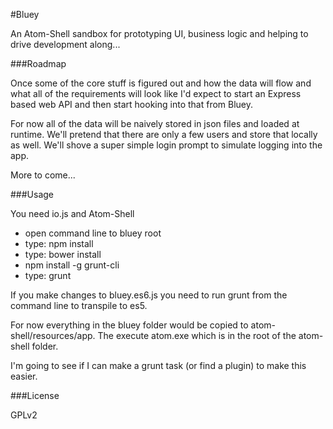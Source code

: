 #Bluey

An Atom-Shell sandbox for prototyping UI, business logic and helping to drive 
development along...

###Roadmap

Once some of the core stuff is figured out and how the data will flow and what 
all of the requirements will look like I'd expect to start an Express based 
web API and then start hooking into that from Bluey.

For now all of the data will be naively stored in json files and loaded at 
runtime. We'll pretend that there are only a few users and store that locally 
as well. We'll shove a super simple login prompt to simulate logging into the 
app.

More to come...

###Usage

You need io.js and Atom-Shell

- open command line to bluey root
- type: npm install
- type: bower install
- npm install -g grunt-cli
- type: grunt

If you make changes to bluey.es6.js you need to run grunt from the command line
to transpile to es5. 

For now everything in the bluey folder would be copied to atom-shell/resources/app.
The execute atom.exe which is in the root of the atom-shell folder.

I'm going to see if I can make a grunt task (or find a plugin) to make this
easier.

###License

GPLv2
